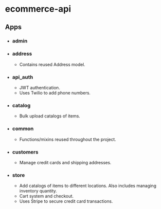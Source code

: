 # ecommerce-api


<h2>Apps</h2>
<ul>

  <li>
    <h3>admin</h3>
  </li>
  
  <li>
    <h3>address</h3>
      <ul>
        <li>Contains reused Address model.</li>
      </ul>
  </li>

  <li>
    <h3>api_auth</h3>
      <ul>
        <li>JWT authentication.</li>
        <li>Uses Twilio to add phone numbers.</li>
      </ul>
  </li>
  
  <li>
    <h3>catalog</h3>
      <ul>
        <li>Bulk upload catalogs of items.</li>
      </ul>
  </li>

  <li>
    <h3>common</h3>
      <ul>
        <li>Functions/mixins reused throughout the project.</li>
      </ul>
  </li>
  
  <li>
    <h3>customers</h3>
      <ul>
        <li>Manage credit cards and shipping addresses.</li>
      </ul>
  </li>
  
  <li>
    <h3>store</h3>
      <ul>
        <li>Add catalogs of items to different locations. Also includes managing inventory quantity.</li>
        <li>Cart system and checkout.</li>
        <li>Uses Stripe to secure credit card transactions.</li>
      </ul>
  </li>

</ul>


